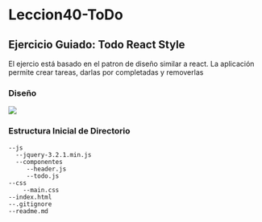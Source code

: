 # Leccion40-ToDo
## Ejercicio Guiado: Todo React Style
El ejercio está basado en el patron de diseño similar a react. La aplicación permite crear tareas, darlas por completadas y removerlas
### Diseño
<img src="https://lh5.googleusercontent.com/WKddg0rdTFwxba89EXUEtyeLd49WAj6resBBQzLKIoqcke5MTXnSL60GWd6MT48XOCVtAz6QXHqMPc8QnmM1JK0gaYE7ZD9IZU3mZT4ek3SsvglyhxppA9NxJ6RoDYT6gH_Lauf77S4"></img>
### Estructura Inicial de Directorio
```
--js
  --jquery-3.2.1.min.js
  --componentes
     --header.js
     --todo.js
--css
    --main.css
--index.html
--.gitignore
--readme.md
  
```
